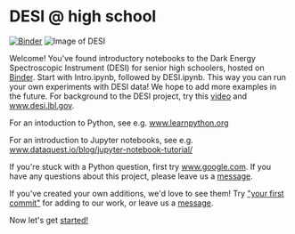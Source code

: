 # DESI @ high school

[![Binder](http://34.94.252.126/badge_logo.svg)](http://34.94.252.126/v2/gh/binder-project/example-conda-environment/master)
![Image of DESI](https://github.com/michaelJwilson/DESI-HighSchool/blob/master/images/Mayall-Star-Trails.jpg)

Welcome!  You've found introductory notebooks to the Dark Energy Spectroscopic Instrument (DESI) for senior high schoolers, hosted on [Binder](https://mybinder.org/v2/gh/michaelJwilson/DESI-HighSchool/master).  Start with Intro.ipynb, followed by DESI.ipynb.  This way you can run your own experiments with DESI data!  We hope to add more examples in the future.  For background to the DESI project,
try this [video](https://www.youtube.com/watch?v=kPXx9tqyzYg) and www.desi.lbl.gov.

For an intoduction to  Python, see e.g. www.learnpython.org

For an introduction to Jupyter notebooks, see e.g. www.dataquest.io/blog/jupyter-notebook-tutorial/

If you're stuck with a Python question, first try www.google.com.  If you have any questions about this project,
please leave us a [message](www.github.com/michaelJwilson/DESI-HighSchool/issues/new).

If you've created your own additions, we'd love to see them!  Try ["your first commit"](www.medium.com/@haydar_ai/learning-how-to-git-creating-your-first-commit-c753ed2e7498) for adding to our work, or leave us a [message](www.github.com/michaelJwilson/DESI-HighSchool/issues/new).

Now let's get [started!](https://mybinder.org/v2/gh/michaelJwilson/DESI-HighSchool/master)
